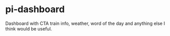 # pi-dashboard
Dashboard with CTA train info, weather, word of the day and anything else I think would be useful.
